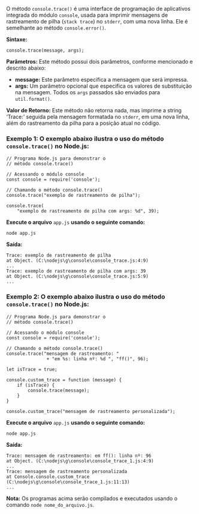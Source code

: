 O método `console.trace()` é uma interface de programação de aplicativos integrada do módulo `console`, usada para imprimir mensagens de rastreamento de pilha (`stack trace`) no `stderr`, com uma nova linha. Ele é semelhante ao método `console.error()`.

**Sintaxe:**

```
console.trace(message, args);
```

**Parâmetros:** Este método possui dois parâmetros, conforme mencionado e descrito abaixo:

- **message:** Este parâmetro especifica a mensagem que será impressa.
- **args:** Um parâmetro opcional que especifica os valores de substituição na mensagem. Todos os `args` passados são enviados para `util.format()`.

**Valor de Retorno:** Este método não retorna nada, mas imprime a string ‘Trace:’ seguida pela mensagem formatada no `stderr`, em uma nova linha, além do rastreamento da pilha para a posição atual no código.

### **Exemplo 1:** O exemplo abaixo ilustra o uso do método `console.trace()` no Node.js:

```
// Programa Node.js para demonstrar o
// método console.trace()

// Acessando o módulo console
const console = require('console');

// Chamando o método console.trace()
console.trace("exemplo de rastreamento de pilha");

console.trace(
    "exemplo de rastreamento de pilha com args: %d", 39);
```

**Execute o arquivo** `app.js` **usando o seguinte comando:**

```
node app.js
```

**Saída:**

```
Trace: exemplo de rastreamento de pilha
at Object. (C:\nodejs\g\console\console_trace.js:4:9)
...
Trace: exemplo de rastreamento de pilha com args: 39
at Object. (C:\nodejs\g\console\console_trace.js:5:9)
...
```

### **Exemplo 2:** O exemplo abaixo ilustra o uso do método `console.trace()` no Node.js:


```
// Programa Node.js para demonstrar o
// método console.trace()

// Acessando o módulo console
const console = require('console');

// Chamando o método console.trace()
console.trace("mensagem de rastreamento: "
               + "em %s: linha nº: %d ", "ff()", 96);

let isTrace = true;

console.custom_trace = function (message) {
    if (isTrace) {
        console.trace(message);
    }
}

console.custom_trace("mensagem de rastreamento personalizada");
```

**Execute o arquivo** `app.js` **usando o seguinte comando:**

```
node app.js
```

**Saída:**

```
Trace: mensagem de rastreamento: em ff(): linha nº: 96
at Object. (C:\nodejs\g\console\console_trace_1.js:4:9)
...
Trace: mensagem de rastreamento personalizada
at Console.console.custom_trace (C:\nodejs\g\console\console_trace_1.js:11:13)
...
```

**Nota:** Os programas acima serão compilados e executados usando o comando `node nome_do_arquivo.js`.



